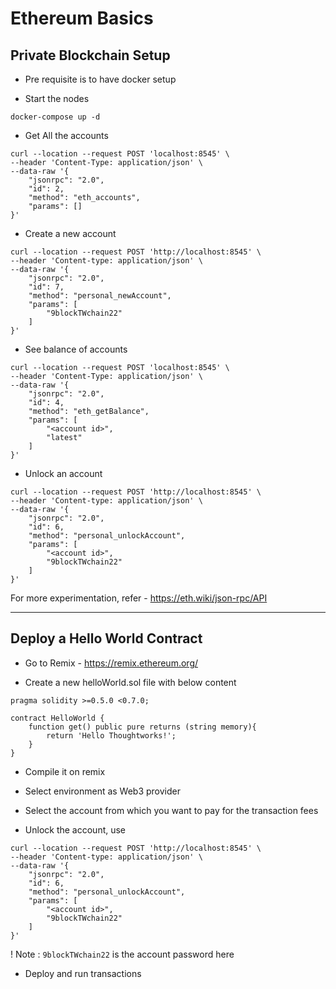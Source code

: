 # Ethereum Basics

## Private Blockchain Setup

- Pre requisite is to have docker setup

- Start the nodes
```
docker-compose up -d
```

- Get All the accounts 
```
curl --location --request POST 'localhost:8545' \
--header 'Content-Type: application/json' \
--data-raw '{
    "jsonrpc": "2.0",
    "id": 2,
    "method": "eth_accounts",
    "params": []
}'
```

- Create a new account 
```
curl --location --request POST 'http://localhost:8545' \
--header 'Content-type: application/json' \
--data-raw '{
    "jsonrpc": "2.0",
    "id": 7,
    "method": "personal_newAccount",
    "params": [
        "9blockTWchain22"
    ]
}'
```

- See balance of accounts 
```
curl --location --request POST 'localhost:8545' \
--header 'Content-Type: application/json' \
--data-raw '{
    "jsonrpc": "2.0",
    "id": 4,
    "method": "eth_getBalance",
    "params": [
        "<account id>",
        "latest"
    ]
}'
```

- Unlock an account 
```
curl --location --request POST 'http://localhost:8545' \
--header 'Content-type: application/json' \
--data-raw '{
    "jsonrpc": "2.0",
    "id": 6,
    "method": "personal_unlockAccount",
    "params": [
        "<account id>",
        "9blockTWchain22"
    ]
}'
```

For more experimentation, refer - https://eth.wiki/json-rpc/API

---
## Deploy a Hello World Contract

- Go to Remix - https://remix.ethereum.org/

- Create a new helloWorld.sol file with below content

```
pragma solidity >=0.5.0 <0.7.0;

contract HelloWorld {
    function get() public pure returns (string memory){
        return 'Hello Thoughtworks!';
    }
}
````

- Compile it on remix

- Select environment as Web3 provider

- Select the account from which you want to pay for the transaction fees

- Unlock the account, use 

```
curl --location --request POST 'http://localhost:8545' \
--header 'Content-type: application/json' \
--data-raw '{
    "jsonrpc": "2.0",
    "id": 6,
    "method": "personal_unlockAccount",
    "params": [
        "<account id>",
        "9blockTWchain22"
    ]
}'
```

! Note : `9blockTWchain22` is the account password here

- Deploy and run transactions



